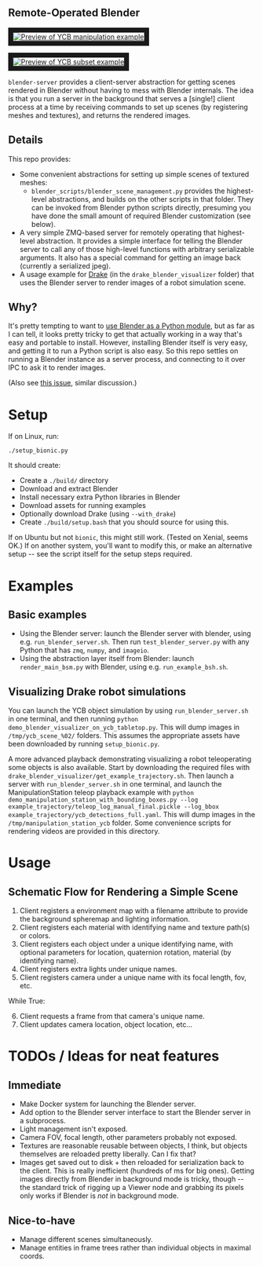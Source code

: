 Remote-Operated Blender
-----------------------
<a href="https://www.youtube.com/watch?v=zUS33rvbRsc" target="_blank"><img src="drake_blender_visualizer/ycb_manipulation_renders.gif" 
alt="Preview of YCB manipulation example" border="10" /></a>

<a href="https://www.youtube.com/watch?v=oXHxblWw6YA" target="_blank"><img src="drake_blender_visualizer/ycb_subset_renders.jpg" 
alt="Preview of YCB subset example" border="10" /></a>

`blender-server` provides a client-server abstraction for getting scenes rendered in Blender without having to mess with Blender internals. The idea is that you run a server in the background that serves a [single!] client process at a time by receiving commands to set up scenes (by registering meshes and textures), and returns the rendered images.

## Details

This repo provides:
- Some convenient abstractions for setting up simple scenes
of textured meshes:
   - `blender_scripts/blender_scene_management.py` provides
   the highest-level abstractions, and builds on the other scripts
   in that folder. They can be invoked from Blender python scripts
   directly, presuming you have done the small amount of required
   Blender customization (see below). 
- A very simple ZMQ-based server for remotely operating that
highest-level abstraction. It provides a simple interface for
telling the Blender server to call any of those high-level
functions with arbitrary serializable arguments. It also has
a special command for getting an image back (currently a serialized
jpeg).
- A usage example for [Drake](github.com/RobotLocomotion/drake) (in the `drake_blender_visualizer` folder) that uses the Blender server to render images of a robot simulation scene.

## Why?

It's pretty tempting to want to [use Blender as a Python module](https://blender.stackexchange.com/questions/117200/how-to-build-blender-as-a-python-module), but as far as I can tell, it looks pretty tricky to get that actually working in a way that's easy and portable to install. However, installing Blender itself is very easy, and getting it to run a Python script is also easy. So this repo settles on running a Blender instance as a server process, and connecting to it over IPC to ask it to render images.

(Also see [this issue](https://github.com/gizatt/blender_server/issues/9), similar discussion.)

# Setup

If on Linux, run:

    ./setup_bionic.py

It should create:
- Create a `./build/` directory
- Download and extract Blender
- Install necessary extra Python libraries in Blender
- Download assets for running examples
- Optionally download Drake (using `--with_drake`)
- Create `./build/setup.bash` that you should source for using this.

If on Ubuntu but not `bionic`, this might still work. (Tested on Xenial, seems OK.) If on another system, you'll want to modify this, or make an alternative setup -- see the script itself for the setup steps required.

# Examples

## Basic examples

- Using the Blender server: launch the Blender server with blender, using e.g. `run_blender_server.sh`. Then run `test_blender_server.py` with any Python that has `zmq`, `numpy`, and `imageio`.
- Using the abstraction layer itself from Blender: launch `render_main_bsm.py` with Blender, using e.g. `run_example_bsh.sh`.

## Visualizing Drake robot simulations

You can launch the YCB object simulation by using `run_blender_server.sh` in one terminal, and then running
`python demo_blender_visualizer_on_ycb_tabletop.py`. This will dump images in `/tmp/ycb_scene_%02/` folders.
This assumes the appropriate assets have been downloaded by running `setup_bionic.py`.
 
A more advanced playback demonstrating visualizing a robot teleoperating some objects is also available. Start by downloading the required files with `drake_blender_visualizer/get_example_trajectory.sh`. Then launch a server with `run_blender_server.sh` in one terminal, and launch the ManipulationStation teleop playback example with `python demo_manipulation_station_with_bounding_boxes.py --log example_trajectory/teleop_log_manual_final.pickle --log_bbox example_trajectory/ycb_detections_full.yaml`. This will dump images in the `/tmp/manipulation_station_ycb` folder. Some convenience scripts for rendering videos are provided in this directory.


# Usage

## Schematic Flow for Rendering a Simple Scene

1) Client registers a environment map with a filename attribute to provide the background spheremap and lighting information.
2) Client registers each material with identifying name and texture path(s) or
colors.
3) Client registers each object under a unique identifying name, with optional
parameters for location, quaternion rotation, material (by identifying name).
4) Client registers extra lights under unique names.
5) Client registers camera under a unique name with its focal length, fov, etc.

While True:

6) Client requests a frame from that camera's unique name.
7) Client updates camera location, object location, etc...


# TODOs / Ideas for neat features

## Immediate
- Make Docker system for launching the Blender server.
- Add option to the Blender server interface to start the Blender
server in a subprocess.
- Light management isn't exposed.
- Camera FOV, focal length, other parameters probably not exposed.
- Textures are reasonable reusable between objects, I think, but objects
themselves are reloaded pretty liberally. Can I fix that?
- Images get saved out to disk + then reloaded for serialization back
to the client. This is really inefficient (hundreds of ms for big ones).
Getting images directly from Blender in background mode is tricky, though --
the standard trick of rigging up a Viewer node and grabbing its pixels only
works if Blender is *not* in background mode.

## Nice-to-have
- Manage different scenes simultaneously.
- Manage entities in frame trees rather than individual objects in maximal coords.
